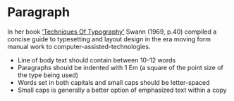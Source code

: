 # Paragraph

In her book [‘Techniques Of Typography’](http://www.amazon.com/Techniques-typography-Cal-Swann/dp/0853312389) Swann (1969, p.40) compiled a concise guide to typesetting and layout design in the era moving form manual work to computer-assisted-technologies.
- Line of body text should contain between 10–12 words
- Paragraphs should be indented with 1 Em (a square of the point size of the type being used)
- Words set in both capitals and small caps should be letter-spaced
- Small caps is generally a better option of emphasized text within a copy
